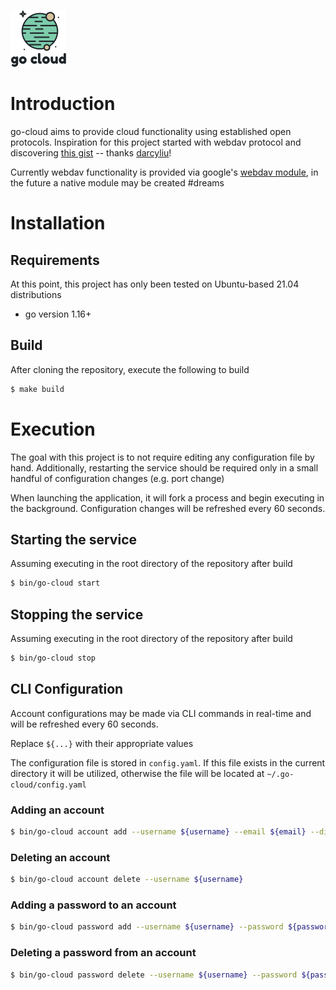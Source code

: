 ![free logo from freelogodesign.org](./img/56928cea69e34e27b2eb76d4eabf81a1.png "go-cloud logo")

# Introduction
go-cloud aims to provide cloud functionality using established open protocols. Inspiration for this project started with webdav protocol and discovering [this gist](https://gist.github.com/darcyliu/336f4b0dd573cda2f5df339a74db0446) -- thanks [darcyliu](https://github.com/darcyliu/)!

Currently webdav functionality is provided via google's [webdav module](https://pkg.go.dev/golang.org/x/net/webdav), in the future a native module may be created #dreams

# Installation

## Requirements

At this point, this project has only been tested on Ubuntu-based 21.04 distributions

* go version 1.16+

## Build

After cloning the repository, execute the following to build

```bash
$ make build
```

# Execution
The goal with this project is to not require editing any configuration file by hand. Additionally, restarting the service should be required only in a small handful of configuration changes (e.g. port change)

When launching the application, it will fork a process and begin executing in the background. Configuration changes will be refreshed every 60 seconds.

## Starting the service

Assuming executing in the root directory of the repository after build

```bash
$ bin/go-cloud start
```

## Stopping the service

Assuming executing in the root directory of the repository after build

```bash
$ bin/go-cloud stop
```

## CLI Configuration

Account configurations may be made via CLI commands in real-time and will be refreshed every 60 seconds.

Replace `${...}` with their appropriate values

The configuration file is stored in `config.yaml`. If this file exists in the current directory it will be utilized, otherwise the file will be located at `~/.go-cloud/config.yaml`

### Adding an account

```bash
$ bin/go-cloud account add --username ${username} --email ${email} --directory ${webdav_directory}
```

### Deleting an account

```bash
$ bin/go-cloud account delete --username ${username}
```

### Adding a password to an account

```bash
$ bin/go-cloud password add --username ${username} --password ${password} --description ${description}
```

### Deleting a password from an account

```bash
$ bin/go-cloud password delete --username ${username} --password ${password}
```


